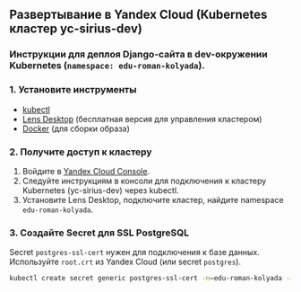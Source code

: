 ## Развертывание в Yandex Cloud (Kubernetes кластер yc-sirius-dev)

### Инструкции для деплоя Django-сайта в dev-окружении Kubernetes (`namespace: edu-roman-kolyada`). 


### 1. Установите инструменты
- [kubectl](https://kubernetes.io/docs/tasks/tools/)
- [Lens Desktop](https://k8slens.dev/) (бесплатная версия для управления кластером)
- [Docker](https://www.docker.com/get-started/) (для сборки образа)

### 2. Получите доступ к кластеру
1. Войдите в [Yandex Cloud Console](https://console.cloud.yandex.ru).
2. Следуйте инструкциям в консоли для подключения к кластеру Kubernetes (yc-sirius-dev) через kubectl.
3. Установите Lens Desktop, подключите кластер, найдите namespace `edu-roman-kolyada`.

### 3. Создайте Secret для SSL PostgreSQL
Secret `postgres-ssl-cert` нужен для подключения к базе данных. Используйте `root.crt` из Yandex Cloud (или secret `postgres`).
```bash
kubectl create secret generic postgres-ssl-cert -n=edu-roman-kolyada --from-file=root.crt=<path_to_root.crt>
```